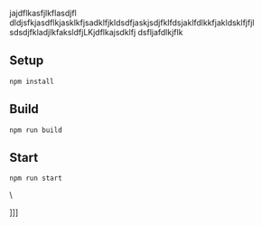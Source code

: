 jajdflkasfjlkflasdjfl
dldjsfkjasdflkjasklkfjsadklfjkldsdfjaskjsdjfklfdsjaklfdlkkfjakldsklfjfjl
sdsdjfkladjlkfaksldfjLKjdflkajsdklfj
dsfljafdlkjflk


## Setup


`npm install`

## Build

`npm run build`

## Start

`npm run start`










\





]]]

